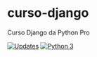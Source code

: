 # curso-django
Curso Django da Python Pro

[![Updates](https://pyup.io/repos/github/Heber3000/curso-django/shield.svg)](https://pyup.io/repos/github/Heber3000/curso-django/)
[![Python 3](https://pyup.io/repos/github/Heber3000/curso-django/python-3-shield.svg)](https://pyup.io/repos/github/Heber3000/curso-django/)
